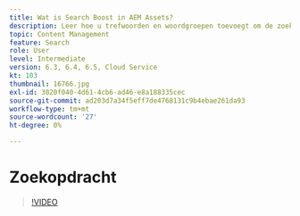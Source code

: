 ```yaml
---
title: Wat is Search Boost in AEM Assets?
description: Leer hoe u trefwoorden en woordgroepen toevoegt om de zoekrelevantie van middelen in Adobe Experience Manager te vergroten.
topic: Content Management
feature: Search
role: User
level: Intermediate
version: 6.3, 6.4, 6.5, Cloud Service
kt: 103
thumbnail: 16766.jpg
exl-id: 3020f040-4d61-4cb6-ad46-e8a188335cec
source-git-commit: ad203d7a34f5eff7de4768131c9b4ebae261da93
workflow-type: tm+mt
source-wordcount: '27'
ht-degree: 0%

---
```


# Zoekopdracht

>[!VIDEO](https://video.tv.adobe.com/v/16766/?quality=12&learn=on)
